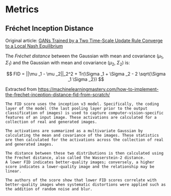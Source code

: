 # Metrics

## Fréchet Inception Distance

Original article: [GANs Trained by a Two Time-Scale Update Rule Converge to a Local Nash Equilibrium](https://arxiv.org/pdf/1706.08500)

The _Fréchet distance_ between the Gaussian with mean and covariance ($\mu _1$, $\Sigma _1$) and the Gaussian with mean and covariance ($\mu _2$, $\Sigma _2$) is:

$$
FID = ||\mu _1 - \mu _2||_2^2 + Tr(\Sigma _1 + \Sigma _2 - 2 \sqrt{\Sigma _1 \Sigma _2})
$$

Extracted from https://machinelearningmastery.com/how-to-implement-the-frechet-inception-distance-fid-from-scratch/
```
The FID score uses the inception v3 model. Specifically, the coding layer of the model (the last pooling layer prior to the output classification of images) is used to capture computer-vision-specific features of an input image. These activations are calculated for a collection of real and generated images.

The activations are summarized as a multivariate Gaussian by calculating the mean and covariance of the images. These statistics are then calculated for the activations across the collection of real and generated images.

The distance between these two distributions is then calculated using the Frechet distance, also called the Wasserstein-2 distance.
A lower FID indicates better-quality images; conversely, a higher score indicates a lower-quality image and the relationship may be linear.

The authors of the score show that lower FID scores correlate with better-quality images when systematic distortions were applied such as the addition of random noise and blur.
```